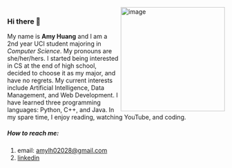 <img align="right" width="241" alt="image" src="https://user-images.githubusercontent.com/101838096/162117880-c8d1f1a3-0181-46c8-9260-709decf328e6.png">

### Hi there 👋

My name is **Amy Huang** and I am a 2nd year UCI student majoring in *Computer Science*. My pronouns are she/her/hers.
I started being interested in CS at the end of high school, decided to choose it as my major, and have no regrets.
My current interests include Artificial Intelligence, Data Management, and Web Development.
I have learned three programming languages: Python, C++, and Java.
In my spare time, I enjoy reading, watching YouTube, and coding.


##### How to reach me:
1. email: amylh02028@gmail.com  
2. [linkedin](https://www.linkedin.com/in/amy-huang-a61aa316b/)


<!--
**FireShadowLight/FireShadowLight** is a ✨ _special_ ✨ repository because its `README.md` (this file) appears on your GitHub profile.

Here are some ideas to get you started:

- 🔭 I’m currently working on ...
- 🌱 I’m currently learning ...
- 👯 I’m looking to collaborate on ...
- 🤔 I’m looking for help with ...
- 💬 Ask me about ...
- 📫 How to reach me: ...
- 😄 Pronouns: ...
- ⚡ Fun fact: ...
-->
